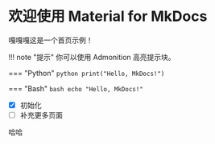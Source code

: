 # 欢迎使用 Material for MkDocs

嘎嘎嘎这是一个首页示例！

!!! note "提示"
    你可以使用 Admonition 高亮提示块。

=== "Python"
    ```python
    print("Hello, MkDocs!")
    ```

=== "Bash"
    ```bash
    echo "Hello, MkDocs!"
    ```

- [x] 初始化
- [ ] 补充更多页面

哈哈